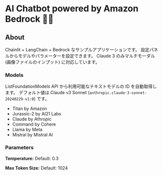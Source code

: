 # AI Chatbot powered by Amazon Bedrock 🚀🤖

## About
Chainlit + LangChain + Bedrock なサンプルアプリケーションです。
設定パネルからモデルやパラメーターを設定できます。
Claude 3 のみマルチモーダル (画像ファイルのインプット) に対応しています。

### Models
ListFoundationModels API から利用可能なテキストモデルの ID を自動取得します。 
デフォルト値は Claude v3 Sonnet (`anthropic.claude-3-sonnet-20240229-v1:0`) です。

* Titan by Amazon
* Jurassic-2 by AI21 Labs
* Claude by Athropic
* Command by Cohere
* Llama by Meta
* Mistral by Mistral AI

### Parameters
**Temperature:** Default: 0.3  

**Max Token Size:** Default: 1024  
